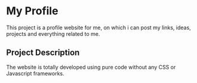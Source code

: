 # My Profile

This project is a profile website for me, on which i can post my links, ideas, projects and everything related to me.

## Project Description

The website is totally developed using pure code without any CSS or Javascript frameworks.
